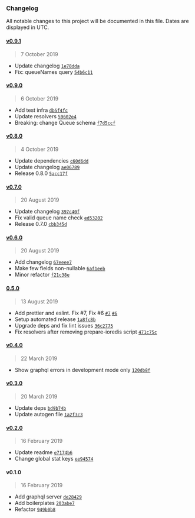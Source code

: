 ### Changelog

All notable changes to this project will be documented in this file. Dates are displayed in UTC.

#### [v0.9.1](https://github.com/mugli/orkid-api/compare/v0.9.0...v0.9.1)

> 7 October 2019

- Update changelog [`1e78dda`](https://github.com/mugli/orkid-api/commit/1e78dda2628fe9f476514ee494f28351a5a7cb92)
- Fix: queueNames query [`54b6c11`](https://github.com/mugli/orkid-api/commit/54b6c115c5eb324204c883d0516501cf059bcfb4)

#### [v0.9.0](https://github.com/mugli/orkid-api/compare/v0.8.0...v0.9.0)

> 6 October 2019

- Add test infra [`db5f4fc`](https://github.com/mugli/orkid-api/commit/db5f4fce4a1441625fafcb669ca1441697878bf9)
- Update resolvers [`59602e4`](https://github.com/mugli/orkid-api/commit/59602e4e0ff9f824f650b4af1f5db4e0d4f1f9d0)
- Breaking: change Queue schema [`f7d5ccf`](https://github.com/mugli/orkid-api/commit/f7d5ccf3a16a0c7e8ba9827a6794db8e813303b7)

#### [v0.8.0](https://github.com/mugli/orkid-api/compare/v0.7.0...v0.8.0)

> 4 October 2019

- Update dependencies [`c60d6dd`](https://github.com/mugli/orkid-api/commit/c60d6dd8027b8a6f036c4c93af9d7f9f4208e066)
- Update changelog [`ae06789`](https://github.com/mugli/orkid-api/commit/ae067893a3d942ea5ad097f021288585181fd943)
- Release 0.8.0 [`5acc17f`](https://github.com/mugli/orkid-api/commit/5acc17f8063c675e7cb08274401873990d11b923)

#### [v0.7.0](https://github.com/mugli/orkid-api/compare/v0.6.0...v0.7.0)

> 20 August 2019

- Update changelog [`397c40f`](https://github.com/mugli/orkid-api/commit/397c40f9836270d9a714ab2d8bde2033c614c966)
- Fix valid queue name check [`ed53202`](https://github.com/mugli/orkid-api/commit/ed532026a987f21e757898fd395c6f3228a7ee9a)
- Release 0.7.0 [`cbb345d`](https://github.com/mugli/orkid-api/commit/cbb345d932abc80df283a662331515279a925018)

#### [v0.6.0](https://github.com/mugli/orkid-api/compare/0.5.0...v0.6.0)

> 20 August 2019

- Add changelog [`67eeee7`](https://github.com/mugli/orkid-api/commit/67eeee7aa79e437e7299848d410463b3844de299)
- Make few fields non-nullable [`6af1eeb`](https://github.com/mugli/orkid-api/commit/6af1eeb33868b07c48807165b343b56603f41f85)
- Minor refactor [`f21c38e`](https://github.com/mugli/orkid-api/commit/f21c38e727d457fe8caced1000eb64a280d64c13)

#### [0.5.0](https://github.com/mugli/orkid-api/compare/v0.4.0...0.5.0)

> 13 August 2019

- Add prettier and eslint. Fix #7, Fix #6 [`#7`](https://github.com/mugli/orkid-api/issues/7) [`#6`](https://github.com/mugli/orkid-api/issues/6)
- Setup automated release [`1a8fc8b`](https://github.com/mugli/orkid-api/commit/1a8fc8bf339031f4a7e41fc40a89ec957803e98a)
- Upgrade deps and fix lint issues [`36c2775`](https://github.com/mugli/orkid-api/commit/36c27755683373a5be9c7af04d8213260e5a7754)
- Fix resolvers after removing prepare-ioredis script [`471c75c`](https://github.com/mugli/orkid-api/commit/471c75c8d9235750e975027e629d793215485143)

#### [v0.4.0](https://github.com/mugli/orkid-api/compare/v0.3.0...v0.4.0)

> 22 March 2019

- Show graphql errors in development mode only [`120db8f`](https://github.com/mugli/orkid-api/commit/120db8f6687d93b4c8eb1eb0d12db387c804039c)

#### [v0.3.0](https://github.com/mugli/orkid-api/compare/v0.2.0...v0.3.0)

> 20 March 2019

- Update deps [`bd9b74b`](https://github.com/mugli/orkid-api/commit/bd9b74b5565507e734143371f8cc99dd639e11e1)
- Update autogen file [`1a2f3c3`](https://github.com/mugli/orkid-api/commit/1a2f3c361c4e626d091dddf87fd5891da1180841)

#### [v0.2.0](https://github.com/mugli/orkid-api/compare/v0.1.0...v0.2.0)

> 16 February 2019

- Update readme [`e7174b6`](https://github.com/mugli/orkid-api/commit/e7174b625193558379fd70a9ad38f1df8d8daaed)
- Change global stat keys [`ee94574`](https://github.com/mugli/orkid-api/commit/ee9457415bae50c6cf665df04021d5e83a38ed5d)

#### v0.1.0

> 16 February 2019

- Add graphql server [`de28429`](https://github.com/mugli/orkid-api/commit/de2842917a610d80485f471537eb4e0ab143cb3d)
- Add boilerplates [`203abe7`](https://github.com/mugli/orkid-api/commit/203abe7657f4cb708b755df8ce19d43f42b1ab63)
- Refactor [`949b0b8`](https://github.com/mugli/orkid-api/commit/949b0b8a40c79ec358143a83e3969997f4d6477a)
